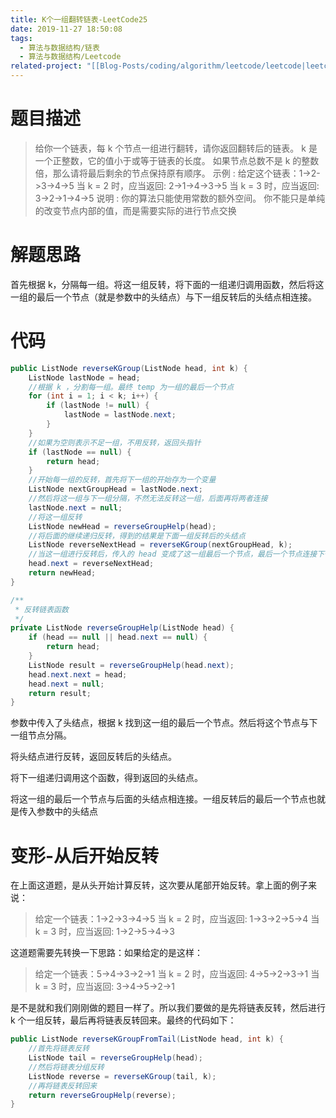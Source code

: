 ```yaml
---
title: K个一组翻转链表-LeetCode25
date: 2019-11-27 18:50:08
tags:
  - 算法与数据结构/链表
  - 算法与数据结构/Leetcode
related-project: "[[Blog-Posts/coding/algorithm/leetcode/leetcode|leetcode]]"
---
```


# 题目描述

> 给你一个链表，每 k 个节点一组进行翻转，请你返回翻转后的链表。
> k 是一个正整数，它的值小于或等于链表的长度。
> 如果节点总数不是 k 的整数倍，那么请将最后剩余的节点保持原有顺序。
> 示例 :
> 给定这个链表：1->2->3->4->5
> 当 k = 2 时，应当返回: 2->1->4->3->5
> 当 k = 3 时，应当返回: 3->2->1->4->5
> 说明 :
> 你的算法只能使用常数的额外空间。
> 你不能只是单纯的改变节点内部的值，而是需要实际的进行节点交换

# 解题思路

首先根据 k，分隔每一组。将这一组反转，将下面的一组递归调用函数，然后将这一组的最后一个节点（就是参数中的头结点）与下一组反转后的头结点相连接。

<!--more-->

# 代码

```java
public ListNode reverseKGroup(ListNode head, int k) {
    ListNode lastNode = head;
    //根据 k ，分割每一组。最终 temp 为一组的最后一个节点
    for (int i = 1; i < k; i++) {
        if (lastNode != null) {
            lastNode = lastNode.next;
        }
    }
    //如果为空则表示不足一组，不用反转，返回头指针
    if (lastNode == null) {
        return head;
    }
    //开始每一组的反转，首先将下一组的开始存为一个变量
    ListNode nextGroupHead = lastNode.next;
    //然后将这一组与下一组分隔，不然无法反转这一组，后面再将两者连接
    lastNode.next = null;
    //将这一组反转
    ListNode newHead = reverseGroupHelp(head);
    //将后面的继续递归反转，得到的结果是下面一组反转后的头结点
    ListNode reverseNextHead = reverseKGroup(nextGroupHead, k);
    //当这一组进行反转后，传入的 head 变成了这一组最后一个节点，最后一个节点连接下一组的头结点。如果不够一组，在上面已经 return 掉了
    head.next = reverseNextHead;
    return newHead;
}

/**
 * 反转链表函数
 */
private ListNode reverseGroupHelp(ListNode head) {
    if (head == null || head.next == null) {
        return head;
    }
    ListNode result = reverseGroupHelp(head.next);
    head.next.next = head;
    head.next = null;
    return result;
}
```

参数中传入了头结点，根据 k 找到这一组的最后一个节点。然后将这个节点与下一组节点分隔。

将头结点进行反转，返回反转后的头结点。

将下一组递归调用这个函数，得到返回的头结点。

将这一组的最后一个节点与后面的头结点相连接。一组反转后的最后一个节点也就是传入参数中的头结点

# 变形-从后开始反转

在上面这道题，是从头开始计算反转，这次要从尾部开始反转。拿上面的例子来说：

> 给定一个链表：1->2->3->4->5
> 当 k = 2 时，应当返回: 1->3->2->5->4
> 当 k = 3 时，应当返回: 1->2->5->4->3

这道题需要先转换一下思路：如果给定的是这样：

> 给定一个链表：5->4->3->2->1
> 当 k = 2 时，应当返回: 4->5->2->3->1
> 当 k = 3 时，应当返回: 3->4->5->2->1

是不是就和我们刚刚做的题目一样了。所以我们要做的是先将链表反转，然后进行 k 个一组反转，最后再将链表反转回来。最终的代码如下：

```java
public ListNode reverseKGroupFromTail(ListNode head, int k) {
    //首先将链表反转
    ListNode tail = reverseGroupHelp(head);
    //然后将链表分组反转
    ListNode reverse = reverseKGroup(tail, k);
    //再将链表反转回来
    return reverseGroupHelp(reverse);
}
```

